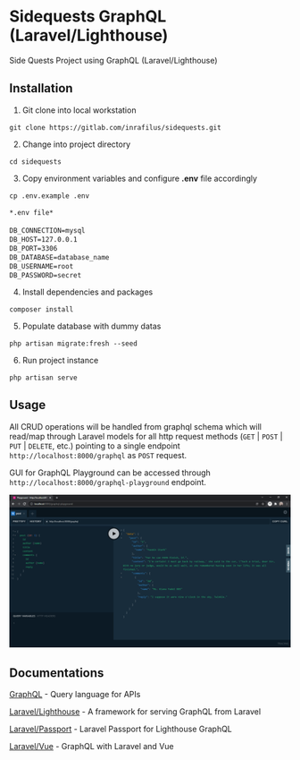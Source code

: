 # Sidequests GraphQL (Laravel/Lighthouse)

Side Quests Project using GraphQL (Laravel/Lighthouse)

## Installation
1. Git clone into local workstation
```
git clone https://gitlab.com/inrafilus/sidequests.git
```

2. Change into project directory
```
cd sidequests
```

3. Copy environment variables and configure **.env** file accordingly
```
cp .env.example .env
```

```
*.env file*

DB_CONNECTION=mysql
DB_HOST=127.0.0.1
DB_PORT=3306
DB_DATABASE=database_name
DB_USERNAME=root
DB_PASSWORD=secret
```

4. Install dependencies and packages
```
composer install
```

5. Populate database with dummy datas
```
php artisan migrate:fresh --seed
```

6. Run project instance
```
php artisan serve
```


## Usage

All CRUD operations will be handled from graphql schema which will read/map through Laravel models for all http request methods (`GET` | `POST` | `PUT` | `DELETE`, etc.) pointing to a single endpoint `http://localhost:8000/graphql` as `POST` request.

GUI for GraphQL Playground can be accessed through `http://localhost:8000/graphql-playground` endpoint.

![GraphQL Playground!](public/assets/img/playground.png "GraphQL Playground")

## Documentations

[GraphQL](https://graphql.org/) - Query language for APIs

[Laravel/Lighthouse](https://lighthouse-php.com/) - A framework for serving GraphQL from Laravel

[Laravel/Passport](https://lighthouse-php-auth.com/tutorials/getting-started/) - Laravel Passport for Lighthouse GraphQL

[Laravel/Vue](https://laracasts.com/series/graphql-with-laravel-and-vue) - GraphQL with Laravel and Vue
